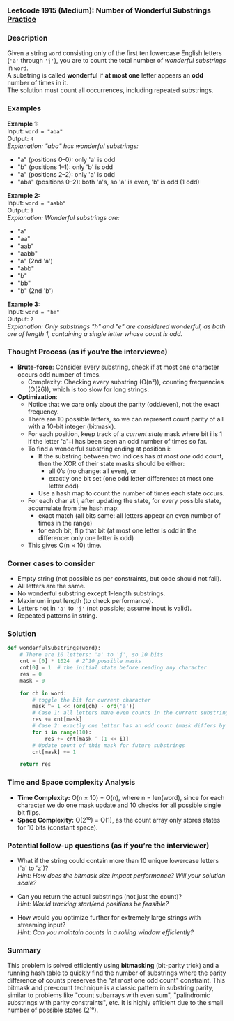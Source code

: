 ### Leetcode 1915 (Medium): Number of Wonderful Substrings [Practice](https://leetcode.com/problems/number-of-wonderful-substrings)

### Description  
Given a string `word` consisting only of the first ten lowercase English letters (`'a'` through `'j'`), you are to count the total number of _wonderful substrings_ in `word`.  
A substring is called **wonderful** if **at most one** letter appears an **odd** number of times in it.  
The solution must count all occurrences, including repeated substrings.

### Examples  

**Example 1:**  
Input: `word = "aba"`  
Output: `4`  
*Explanation: "aba" has wonderful substrings:*  
- "a" (positions 0–0): only 'a' is odd  
- "b" (positions 1–1): only 'b' is odd  
- "a" (positions 2–2): only 'a' is odd  
- "aba" (positions 0–2): both 'a's, so 'a' is even, 'b' is odd (1 odd)  

**Example 2:**  
Input: `word = "aabb"`  
Output: `9`  
*Explanation: Wonderful substrings are:*  
- "a"  
- "aa"  
- "aab"  
- "aabb"  
- "a" (2nd 'a')  
- "abb"  
- "b"  
- "bb"  
- "b" (2nd 'b')  

**Example 3:**  
Input: `word = "he"`  
Output: `2`  
*Explanation: Only substrings "h" and "e" are considered wonderful, as both are of length 1, containing a single letter whose count is odd.*  

### Thought Process (as if you’re the interviewee)  

- **Brute-force**: Consider every substring, check if at most one character occurs odd number of times.  
  - Complexity: Checking every substring (O(n²)), counting frequencies (O(26)), which is too slow for long strings.  
- **Optimization**:  
  - Notice that we care only about the parity (odd/even), not the exact frequency.  
  - There are 10 possible letters, so we can represent count parity of all with a 10-bit integer (bitmask).  
  - For each position, keep track of a _current state_ mask where bit i is 1 if the letter 'a'+i has been seen an odd number of times so far.
  - To find a wonderful substring ending at position i:  
    - If the substring between two indices has _at most one_ odd count, then the XOR of their state masks should be either: 
      - all 0’s (no change: all even), or 
      - exactly one bit set (one odd letter difference: at most one letter odd)  
    - Use a hash map to count the number of times each state occurs.
  - For each char at i, after updating the state, for every possible state, accumulate from the hash map:
    - exact match (all bits same: all letters appear an even number of times in the range)
    - for each bit, flip that bit (at most one letter is odd in the difference: only one letter is odd)
  - This gives O(n × 10) time.

### Corner cases to consider  
- Empty string (not possible as per constraints, but code should not fail).
- All letters are the same.
- No wonderful substring except 1-length substrings.
- Maximum input length (to check performance).
- Letters not in `'a'` to `'j'` (not possible; assume input is valid).
- Repeated patterns in string.

### Solution

```python
def wonderfulSubstrings(word):
    # There are 10 letters: 'a' to 'j', so 10 bits
    cnt = [0] * 1024  # 2^10 possible masks
    cnt[0] = 1  # the initial state before reading any character
    res = 0
    mask = 0

    for ch in word:
        # toggle the bit for current character
        mask ^= 1 << (ord(ch) - ord('a'))
        # Case 1: all letters have even counts in the current substring (mask matches)
        res += cnt[mask]
        # Case 2: exactly one letter has an odd count (mask differs by one bit)
        for i in range(10):
            res += cnt[mask ^ (1 << i)]
        # Update count of this mask for future substrings
        cnt[mask] += 1

    return res
```

### Time and Space complexity Analysis  

- **Time Complexity:** O(n × 10) = O(n), where n = len(word), since for each character we do one mask update and 10 checks for all possible single bit flips.
- **Space Complexity:** O(2¹⁰) = O(1), as the count array only stores states for 10 bits (constant space).

### Potential follow-up questions (as if you’re the interviewer)  

- What if the string could contain more than 10 unique lowercase letters ('a' to 'z')?  
  *Hint: How does the bitmask size impact performance? Will your solution scale?*

- Can you return the actual substrings (not just the count)?  
  *Hint: Would tracking start/end positions be feasible?*

- How would you optimize further for extremely large strings with streaming input?  
  *Hint: Can you maintain counts in a rolling window efficiently?*

### Summary
This problem is solved efficiently using **bitmasking** (bit-parity trick) and a running hash table to quickly find the number of substrings where the parity difference of counts preserves the "at most one odd count" constraint. This bitmask and pre-count technique is a classic pattern in substring parity, similar to problems like "count subarrays with even sum", "palindromic substrings with parity constraints", etc. It is highly efficient due to the small number of possible states (2¹⁰).